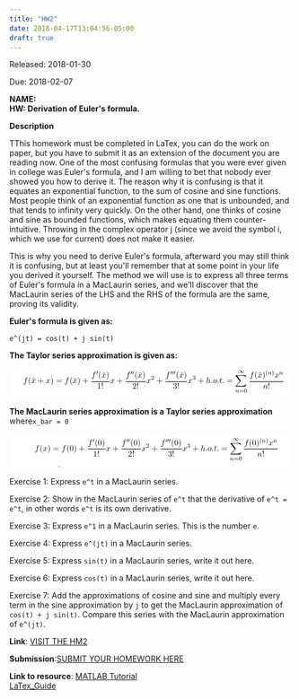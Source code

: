 ```yaml
---
title: "HW2"
date: 2018-04-17T13:04:56-05:00
draft: true
---
```


Released: 2018-01-30

Due: 2018-02-07

**NAME:**  
**HW: Derivation of Euler's formula.**

**Description**

TThis homework must be completed in LaTex, you can do the work on paper, but you have to submit it as an extension of the document you are reading now.
One of the most confusing formulas that you were ever given in college was Euler's formula, and I am willing to bet that nobody ever showed you how to derive it. The reason why it is confusing is that it equates an exponential function, to the sum of cosine and sine functions. Most people think of an exponential function as one that is unbounded, and that tends to infinity very quickly. On the other hand, one thinks of cosine and sine as bounded functions, which makes equating them counter-intuitive. Throwing in the complex operator j (since we avoid the symbol i, which we use for current) does not make it easier.

This is why you need to derive Euler's formula, afterward you may still think it is confusing, but at least you'll remember that at some point in your life you derived it yourself. The method we will use is to express all three terms of Euler's formula in a MacLaurin series, and we'll discover that the MacLaurin series of the LHS and the RHS of the formula are the same, proving its validity.

**Euler's formula is given as:**

```
e^(jt) = cos(t) + j sin(t)
```
**The Taylor series approximation is given as:**

![figure](https://github.com/ABE425/ABE425/blob/Rongliu/data/hw/HW_other/tylor.png)  

**The MacLaurin series approximation is a Taylor series approximation**
where```x_bar = 0```

![figure2](https://github.com/ABE425/ABE425/blob/Rongliu/data/hw/HW_other/mac.png)  

Exercise 1: Express ```e^t``` in a MacLaurin series.

Exercise 2: Show in the MacLaurin series of ```e^t``` that the derivative of  ```e^t = e^t```, in other words ```e^t``` is its own derivative.


Exercise 3: Express ```e^1``` in a MacLaurin series. This is the number ```e```.


Exercise 4: Express ```e^(jt)```  in a MacLaurin series.


Exercise 5: Express ```sin(t)``` in a MacLaurin series, write it out here.


Exercise 6: Express ```cos(t)``` in a MacLaurin series, write it out here.


Exercise 7: Add the approximations of cosine and sine and multiply every term in the sine approximation by ```j``` to get the MacLaurin approximation of ```cos(t) + j sin(t)```. Compare this series with the MacLaurin approximation of ```e^(jt)```.




**Link**: [VISIT THE HM2](https://github.com/ABE425/ABE425/tree/master/data/hw/HW_TheveninEquivalents )

**Submission**:[SUBMIT YOUR HOMEWORK HERE]()

**Link to resource**:
[MATLAB Tutorial](../../resources/MATLAB_Guide.md)  
                [LaTex_Guide](../../resources/LaTex_Guide.md)
